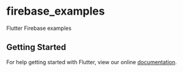 # firebase_examples

Flutter Firebase examples

## Getting Started

For help getting started with Flutter, view our online
[documentation](https://flutter.io/).
